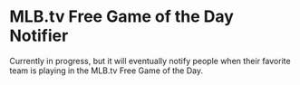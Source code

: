 MLB.tv Free Game of the Day Notifier
===================================

Currently in progress, but it will eventually notify people when their favorite team is playing in the MLB.tv Free Game of the Day.